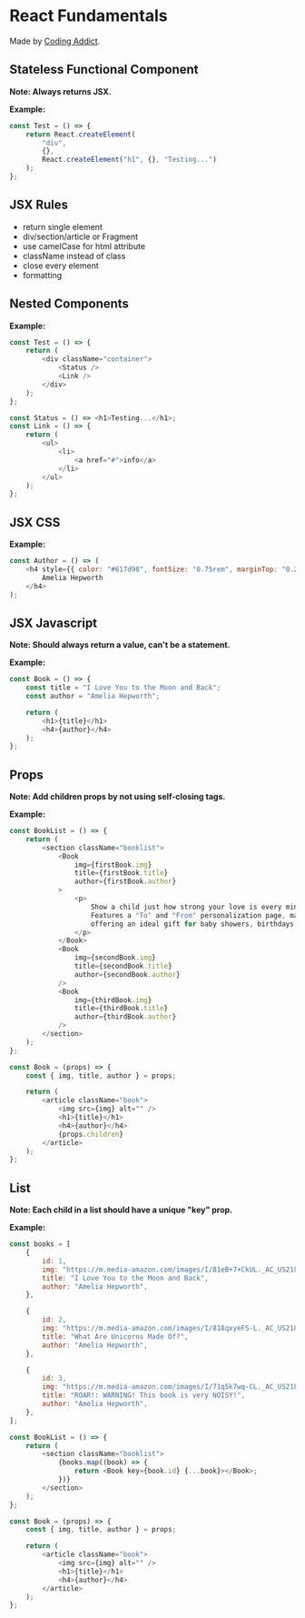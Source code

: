 # React Fundamentals

Made by [Coding Addict](https://www.youtube.com/channel/UCMZFwxv5l-XtKi693qMJptA).

## Stateless Functional Component

**Note: Always returns JSX.**

**Example:**

```javascript
const Test = () => {
	return React.createElement(
		"div",
		{},
		React.createElement("h1", {}, "Testing...")
	);
};
```

## JSX Rules

- return single element
- div/section/article or Fragment
- use camelCase for html attribute
- className instead of class
- close every element
- formatting

## Nested Components

**Example:**

```javascript
const Test = () => {
	return (
		<div className="container">
			<Status />
			<Link />
		</div>
	);
};

const Status = () => <h1>Testing...</h1>;
const Link = () => {
	return (
		<ul>
			<li>
				<a href="#">info</a>
			</li>
		</ul>
	);
};
```

## JSX CSS

**Example:**

```javascript
const Author = () => (
	<h4 style={{ color: "#617d98", fontSize: "0.75rem", marginTop: "0.25rem" }}>
		Amelia Hepworth
	</h4>
);
```

## JSX Javascript

**Note: Should always return a value, can't be a statement.**

**Example:**

```javascript
const Book = () => {
	const title = "I Love You to the Moon and Back";
	const author = "Amelia Hepworth";

	return (
		<h1>{title}</h1>
		<h4>{author}</h4>
	);
};
```

## Props

**Note: Add children props by not using self-closing tags.**

**Example:**

```javascript
const BookList = () => {
	return (
		<section className="booklist">
			<Book
				img={firstBook.img}
				title={firstBook.title}
				author={firstBook.author}
			>
				<p>
					Show a child just how strong your love is every minute of the day!
					Features a "To" and "From" personalization page, making this sweet
					offering an ideal gift for baby showers, birthdays, and new parents.
				</p>
			</Book>
			<Book
				img={secondBook.img}
				title={secondBook.title}
				author={secondBook.author}
			/>
			<Book
				img={thirdBook.img}
				title={thirdBook.title}
				author={thirdBook.author}
			/>
		</section>
	);
};

const Book = (props) => {
	const { img, title, author } = props;

	return (
		<article className="book">
			<img src={img} alt="" />
			<h1>{title}</h1>
			<h4>{author}</h4>
			{props.children}
		</article>
	);
};
```

## List

**Note: Each child in a list should have a unique "key" prop.**

**Example:**

```javascript
const books = [
	{
		id: 1,
		img: "https://m.media-amazon.com/images/I/81eB+7+CkUL._AC_US218_..jpg",
		title: "I Love You to the Moon and Back",
		author: "Amelia Hepworth",
	},

	{
		id: 2,
		img: "https://m.media-amazon.com/images/I/818qxyeFS-L._AC_US218_..jpg",
		title: "What Are Unicorns Made Of?",
		author: "Amelia Hepworth",
	},

	{
		id: 3,
		img: "https://m.media-amazon.com/images/I/71q5k7wq-CL._AC_US218_..jpg",
		title: "ROAR!: WARNING! This book is very NOISY!",
		author: "Amelia Hepworth",
	},
];

const BookList = () => {
	return (
		<section className="booklist">
			{books.map((book) => {
				return <Book key={book.id} {...book}></Book>;
			})}
		</section>
	);
};

const Book = (props) => {
	const { img, title, author } = props;

	return (
		<article className="book">
			<img src={img} alt="" />
			<h1>{title}</h1>
			<h4>{author}</h4>
		</article>
	);
};
```
